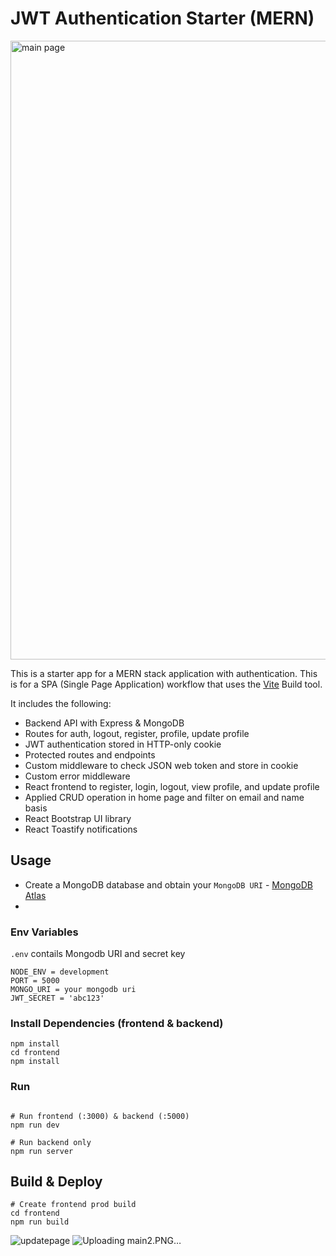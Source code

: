 # JWT Authentication Starter (MERN)
<img width="990" alt="main page" src="https://github.com/deepak14ri/JWT-Authentication/assets/49471265/1f7ebeb2-53d4-4bb3-9167-a193d8e95772">

This is a starter app for a MERN stack application with authentication. This is for a SPA (Single Page Application) workflow that uses the [Vite](https://vite.dev) Build tool. 

It includes the following:

- Backend API with Express & MongoDB
- Routes for auth, logout, register, profile, update profile
- JWT authentication stored in HTTP-only cookie
- Protected routes and endpoints
- Custom middleware to check JSON web token and store in cookie
- Custom error middleware
- React frontend to register, login, logout, view profile, and update profile
- Applied CRUD operation in home page and filter on email and name basis
- React Bootstrap UI library
- React Toastify notifications

## Usage

- Create a MongoDB database and obtain your `MongoDB URI` - [MongoDB Atlas](https://www.mongodb.com/cloud/atlas/register)
- 

### Env Variables

`.env` contails Mongodb URI and secret key

```
NODE_ENV = development
PORT = 5000
MONGO_URI = your mongodb uri
JWT_SECRET = 'abc123'
```


### Install Dependencies (frontend & backend)

```
npm install
cd frontend
npm install
```

### Run

```

# Run frontend (:3000) & backend (:5000)
npm run dev

# Run backend only
npm run server
```

## Build & Deploy

```
# Create frontend prod build
cd frontend
npm run build
```
![updatepage](https://github.com/deepak14ri/JWT-Authentication/assets/49471265/766209fe-1826-4595-a928-d1502da39e7b)
![Uploading main2.PNG…]()


